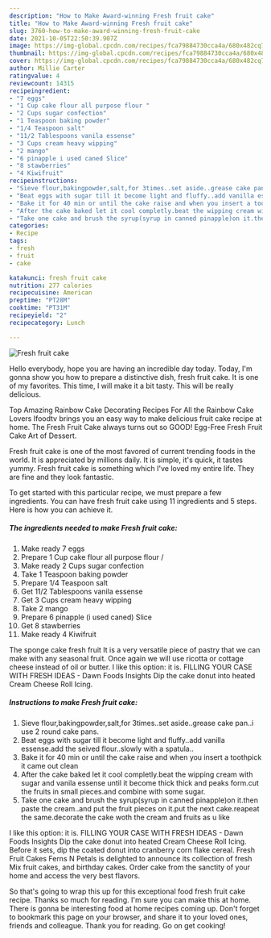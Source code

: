 ```yaml
---
description: "How to Make Award-winning Fresh fruit cake"
title: "How to Make Award-winning Fresh fruit cake"
slug: 3760-how-to-make-award-winning-fresh-fruit-cake
date: 2021-10-05T22:50:39.907Z
image: https://img-global.cpcdn.com/recipes/fca79884730cca4a/680x482cq70/fresh-fruit-cake-recipe-main-photo.jpg
thumbnail: https://img-global.cpcdn.com/recipes/fca79884730cca4a/680x482cq70/fresh-fruit-cake-recipe-main-photo.jpg
cover: https://img-global.cpcdn.com/recipes/fca79884730cca4a/680x482cq70/fresh-fruit-cake-recipe-main-photo.jpg
author: Millie Carter
ratingvalue: 4
reviewcount: 14315
recipeingredient:
- "7 eggs"
- "1 Cup cake flour all purpose flour "
- "2 Cups sugar confection"
- "1 Teaspoon baking powder"
- "1/4 Teaspoon salt"
- "11/2 Tablespoons vanila essense"
- "3 Cups cream heavy wipping"
- "2 mango"
- "6 pinapple i used caned Slice"
- "8 stawberries"
- "4 Kiwifruit"
recipeinstructions:
- "Sieve flour,bakingpowder,salt,for 3times..set aside..grease cake pan..i use 2 round cake pans."
- "Beat eggs with sugar till it become light and fluffy..add vanilla essense.add the seived flour..slowly with a spatula.."
- "Bake it for 40 min or until the cake raise and when you insert a toothpick it came out clean"
- "After the cake baked let it cool completly.beat the wipping cream with sugar and vanila essense until it become thick thick and peaks form.cut the fruits in small pieces.and combine with some sugar."
- "Take one cake and brush the syrup(syrup in canned pinapple)on it.then paste the cream..and put the fruit pieces on it.put the next cake.reapeat the same.decorate the cake woth the cream and fruits as u like"
categories:
- Recipe
tags:
- fresh
- fruit
- cake

katakunci: fresh fruit cake 
nutrition: 277 calories
recipecuisine: American
preptime: "PT28M"
cooktime: "PT31M"
recipeyield: "2"
recipecategory: Lunch

---
```



![Fresh fruit cake](https://img-global.cpcdn.com/recipes/fca79884730cca4a/680x482cq70/fresh-fruit-cake-recipe-main-photo.jpg)

Hello everybody, hope you are having an incredible day today. Today, I'm gonna show you how to prepare a distinctive dish, fresh fruit cake. It is one of my favorites. This time, I will make it a bit tasty. This will be really delicious.

Top Amazing Rainbow Cake Decorating Recipes For All the Rainbow Cake Lovers Ifoodtv brings you an easy way to make delicious fruit cake recipe at home. The Fresh Fruit Cake always turns out so GOOD! Egg-Free Fresh Fruit Cake Art of Dessert.

Fresh fruit cake is one of the most favored of current trending foods in the world. It is appreciated by millions daily. It is simple, it's quick, it tastes yummy. Fresh fruit cake is something which I've loved my entire life. They are fine and they look fantastic.


To get started with this particular recipe, we must prepare a few ingredients. You can have fresh fruit cake using 11 ingredients and 5 steps. Here is how you can achieve it.

<!--inarticleads1-->

##### The ingredients needed to make Fresh fruit cake:

1. Make ready 7 eggs
1. Prepare 1 Cup cake flour all purpose flour /
1. Make ready 2 Cups sugar confection
1. Take 1 Teaspoon baking powder
1. Prepare 1/4 Teaspoon salt
1. Get 11/2 Tablespoons vanila essense
1. Get 3 Cups cream heavy wipping
1. Take 2 mango
1. Prepare 6 pinapple (i used caned) Slice
1. Get 8 stawberries
1. Make ready 4 Kiwifruit


The sponge cake fresh fruit It is a very versatile piece of pastry that we can make with any seasonal fruit. Once again we will use ricotta or cottage cheese instead of oil or butter. I like this option: it is. FILLING YOUR CASE WITH FRESH IDEAS - Dawn Foods Insights Dip the cake donut into heated Cream Cheese Roll Icing. 

<!--inarticleads2-->

##### Instructions to make Fresh fruit cake:

1. Sieve flour,bakingpowder,salt,for 3times..set aside..grease cake pan..i use 2 round cake pans.
1. Beat eggs with sugar till it become light and fluffy..add vanilla essense.add the seived flour..slowly with a spatula..
1. Bake it for 40 min or until the cake raise and when you insert a toothpick it came out clean
1. After the cake baked let it cool completly.beat the wipping cream with sugar and vanila essense until it become thick thick and peaks form.cut the fruits in small pieces.and combine with some sugar.
1. Take one cake and brush the syrup(syrup in canned pinapple)on it.then paste the cream..and put the fruit pieces on it.put the next cake.reapeat the same.decorate the cake woth the cream and fruits as u like


I like this option: it is. FILLING YOUR CASE WITH FRESH IDEAS - Dawn Foods Insights Dip the cake donut into heated Cream Cheese Roll Icing. Before it sets, dip the coated donut into cranberry corn flake cereal. Fresh Fruit Cakes Ferns N Petals is delighted to announce its collection of fresh Mix fruit cakes, and birthday cakes. Order cake from the sanctity of your home and access the very best flavors. 

So that's going to wrap this up for this exceptional food fresh fruit cake recipe. Thanks so much for reading. I'm sure you can make this at home. There is gonna be interesting food at home recipes coming up. Don't forget to bookmark this page on your browser, and share it to your loved ones, friends and colleague. Thank you for reading. Go on get cooking!

